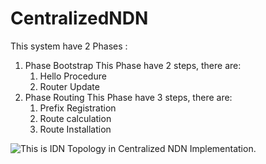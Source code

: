 # CentralizedNDN

This system have 2 Phases :
1. Phase Bootstrap
   This Phase have 2 steps, there are:
   1. Hello Procedure
   2. Router Update
2. Phase Routing
   This Phase have 3 steps, there are:
   1. Prefix Registration
   2. Route calculation
   3. Route Installation

![This is IDN Topology in Centralized NDN Implementation.](https://drive.google.com/file/d/1vueUYruzNjzB16SJzDqJzgb5uMyWIO7G/view?usp=drive_link)



